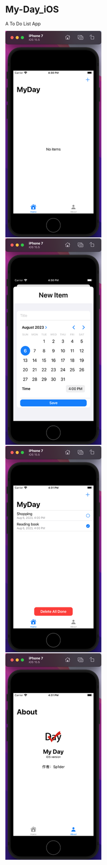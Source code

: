 # My-Day_iOS
A To Do List App

<img width="300" src="https://raw.githubusercontent.com/LSQzzx/My-Day_iOS/main/images/1.png"/>
<img width="300" src="https://raw.githubusercontent.com/LSQzzx/My-Day_iOS/main/images/2.png"/>
<img width="300" src="https://raw.githubusercontent.com/LSQzzx/My-Day_iOS/main/images/3.png"/>
<img width="300" src="https://raw.githubusercontent.com/LSQzzx/My-Day_iOS/main/images/4.png"/>
